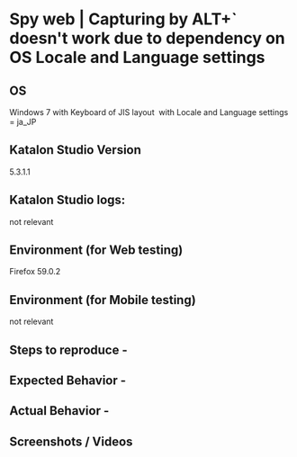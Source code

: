 Spy web | Capturing by ALT+` doesn't work due to dependency on OS Locale and Language settings
====

## OS
Windows 7
with Keyboard of JIS layout ![]()
with Locale and Language settings = ja_JP

## Katalon Studio Version
5.3.1.1

## Katalon Studio logs:
not relevant

## Environment (for Web testing)
Firefox 59.0.2

## Environment (for Mobile testing)
not relevant

## Steps to reproduce -


## Expected Behavior -


## Actual Behavior -


## Screenshots / Videos


